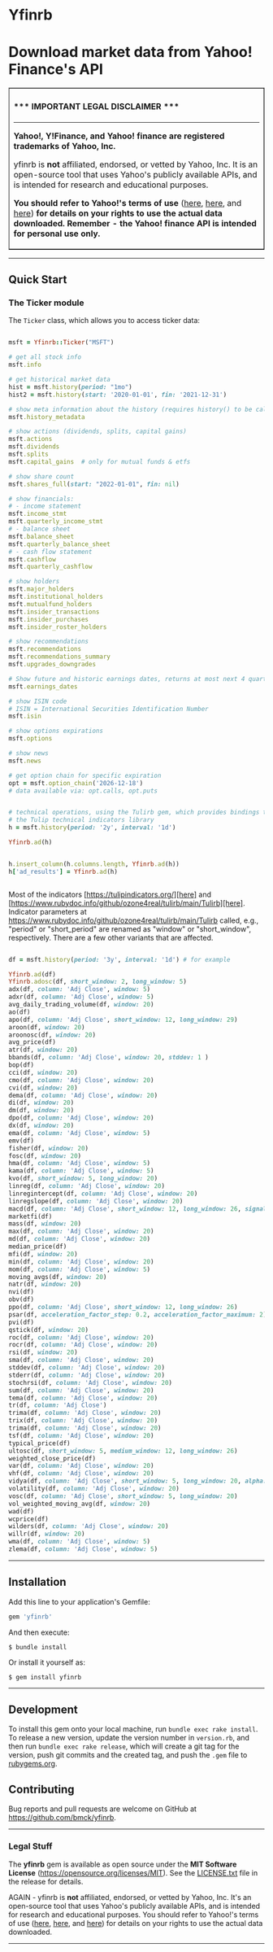 # Yfinrb

# Download market data from Yahoo! Finance's API

<table border=1 cellpadding=10><tr><td>

#### \*\*\* IMPORTANT LEGAL DISCLAIMER \*\*\*

---

**Yahoo!, Y!Finance, and Yahoo! finance are registered trademarks of
Yahoo, Inc.**

yfinrb is **not** affiliated, endorsed, or vetted by Yahoo, Inc. It is
an open-source tool that uses Yahoo's publicly available APIs, and is
intended for research and educational purposes.

**You should refer to Yahoo!'s terms of use**
([here](https://policies.yahoo.com/us/en/yahoo/terms/product-atos/apiforydn/index.htm),
[here](https://legal.yahoo.com/us/en/yahoo/terms/otos/index.html), and
[here](https://policies.yahoo.com/us/en/yahoo/terms/index.htm)) **for
details on your rights to use the actual data downloaded. Remember - the
Yahoo! finance API is intended for personal use only.**

</td></tr></table>

---

## Quick Start

### The Ticker module

The `Ticker` class, which allows you to access ticker data:

```ruby

msft = Yfinrb::Ticker("MSFT")

# get all stock info
msft.info

# get historical market data
hist = msft.history(period: "1mo")
hist2 = msft.history(start: '2020-01-01', fin: '2021-12-31')

# show meta information about the history (requires history() to be called first)
msft.history_metadata

# show actions (dividends, splits, capital gains)
msft.actions
msft.dividends
msft.splits
msft.capital_gains  # only for mutual funds & etfs

# show share count
msft.shares_full(start: "2022-01-01", fin: nil)

# show financials:
# - income statement
msft.income_stmt
msft.quarterly_income_stmt
# - balance sheet
msft.balance_sheet
msft.quarterly_balance_sheet
# - cash flow statement
msft.cashflow
msft.quarterly_cashflow

# show holders
msft.major_holders
msft.institutional_holders
msft.mutualfund_holders
msft.insider_transactions
msft.insider_purchases
msft.insider_roster_holders

# show recommendations
msft.recommendations
msft.recommendations_summary
msft.upgrades_downgrades

# Show future and historic earnings dates, returns at most next 4 quarters and last 8 quarters by default.
msft.earnings_dates

# show ISIN code
# ISIN = International Securities Identification Number
msft.isin

# show options expirations
msft.options

# show news
msft.news

# get option chain for specific expiration
opt = msft.option_chain('2026-12-18')
# data available via: opt.calls, opt.puts


# technical operations, using the Tulirb gem, which provides bindings to 
# the Tulip technical indicators library
h = msft.history(period: '2y', interval: '1d')

Yfinrb.ad(h)


h.insert_column(h.columns.length, Yfinrb.ad(h))
h['ad_results'] = Yfinrb.ad(h)



```

Most of the indicators [https://tulipindicators.org/][here] and [https://www.rubydoc.info/github/ozone4real/tulirb/main/Tulirb][here].  Indicator parameters at https://www.rubydoc.info/github/ozone4real/tulirb/main/Tulirb called, e.g., "period" or "short_period" are renamed as "window" or "short_window", respectively.  There are a few other variants that are affected.

```ruby

df = msft.history(period: '3y', interval: '1d') # for example

Yfinrb.ad(df)
Yfinrb.adosc(df, short_window: 2, long_window: 5)
adx(df, column: 'Adj Close', window: 5)
adxr(df, column: 'Adj Close', window: 5)
avg_daily_trading_volume(df, window: 20)
ao(df)
apo(df, column: 'Adj Close', short_window: 12, long_window: 29)
aroon(df, window: 20)
aroonosc(df, window: 20)
avg_price(df)
atr(df, window: 20)
bbands(df, column: 'Adj Close', window: 20, stddev: 1 )
bop(df)
cci(df, window: 20)
cmo(df, column: 'Adj Close', window: 20)
cvi(df, window: 20)
dema(df, column: 'Adj Close', window: 20)
di(df, window: 20)
dm(df, window: 20)
dpo(df, column: 'Adj Close', window: 20)
dx(df, window: 20)
ema(df, column: 'Adj Close', window: 5) 
emv(df)
fisher(df, window: 20) 
fosc(df, window: 20) 
hma(df, column: 'Adj Close', window: 5) 
kama(df, column: 'Adj Close', window: 5)
kvo(df, short_window: 5, long_window: 20)
linreg(df, column: 'Adj Close', window: 20)
linregintercept(df, column: 'Adj Close', window: 20)
linregslope(df, column: 'Adj Close', window: 20)
macd(df, column: 'Adj Close', short_window: 12, long_window: 26, signal_window: 9)
marketfi(df)
mass(df, window: 20)
max(df, column: 'Adj Close', window: 20)
md(df, column: 'Adj Close', window: 20)
median_price(df)
mfi(df, window: 20)
min(df, column: 'Adj Close', window: 20)
mom(df, column: 'Adj Close', window: 5)
moving_avgs(df, window: 20)
natr(df, window: 20)
nvi(df)
obv(df)
ppo(df, column: 'Adj Close', short_window: 12, long_window: 26)
psar(df, acceleration_factor_step: 0.2, acceleration_factor_maximum: 2)
pvi(df)
qstick(df, window: 20)
roc(df, column: 'Adj Close', window: 20)
rocr(df, column: 'Adj Close', window: 20)
rsi(df, window: 20)
sma(df, column: 'Adj Close', window: 20)
stddev(df, column: 'Adj Close', window: 20)
stderr(df, column: 'Adj Close', window: 20)
stochrsi(df, column: 'Adj Close', window: 20)
sum(df, column: 'Adj Close', window: 20)
tema(df, column: 'Adj Close', window: 20)
tr(df, column: 'Adj Close')
trima(df, column: 'Adj Close', window: 20)
trix(df, column: 'Adj Close', window: 20)
trima(df, column: 'Adj Close', window: 20)
tsf(df, column: 'Adj Close', window: 20)
typical_price(df)
ultosc(df, short_window: 5, medium_window: 12, long_window: 26)
weighted_close_price(df)
var(df, column: 'Adj Close', window: 20)
vhf(df, column: 'Adj Close', window: 20)
vidya(df, column: 'Adj Close', short_window: 5, long_window: 20, alpha: 0.2)
volatility(df, column: 'Adj Close', window: 20)
vosc(df, column: 'Adj Close', short_window: 5, long_window: 20)
vol_weighted_moving_avg(df, window: 20)
wad(df)
wcprice(df)
wilders(df, column: 'Adj Close', window: 20)
willr(df, window: 20)
wma(df, column: 'Adj Close', window: 5)
zlema(df, column: 'Adj Close', window: 5)
```


---

## Installation

Add this line to your application's Gemfile:

```ruby
gem 'yfinrb'
```

And then execute:

    $ bundle install

Or install it yourself as:

    $ gem install yfinrb

---

## Development

To install this gem onto your local machine, run `bundle exec rake install`. To release a new version, update the version number in `version.rb`, and then run `bundle exec rake release`, which will create a git tag for the version, push git commits and the created tag, and push the `.gem` file to [rubygems.org](https://rubygems.org).

## Contributing

Bug reports and pull requests are welcome on GitHub at https://github.com/bmck/yfinrb.

---

### Legal Stuff

The **yfinrb** gem is available as open source under the **MIT Software License** (https://opensource.org/licenses/MIT). See
the [LICENSE.txt](./LICENSE.txt) file in the release for details.


AGAIN - yfinrb is **not** affiliated, endorsed, or vetted by Yahoo, Inc. It's
an open-source tool that uses Yahoo's publicly available APIs, and is
intended for research and educational purposes. You should refer to Yahoo!'s terms of use
([here](https://policies.yahoo.com/us/en/yahoo/terms/product-atos/apiforydn/index.htm),
[here](https://legal.yahoo.com/us/en/yahoo/terms/otos/index.html), and
[here](https://policies.yahoo.com/us/en/yahoo/terms/index.htm)) for
details on your rights to use the actual data downloaded.

---